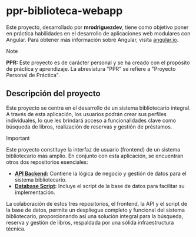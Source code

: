 # ppr-biblioteca-webapp

Este proyecto, desarrollado por **mrodriguezdev**, tiene como objetivo poner en práctica habilidades en el desarrollo de aplicaciones web modulares con Angular. Para obtener más información sobre Angular, visita [angular.io](https://angular.io//).


> [!NOTE]
> **PPR:** Este proyecto es de carácter personal y se ha creado con el propósito de práctica y aprendizaje. La abreviatura "PPR" se refiere a "Proyecto Personal de Práctica".

## Descripción del proyecto
Este proyecto se centra en el desarrollo de un sistema bibliotecario integral. A través de esta aplicación, los usuarios podrán crear sus perfiles individuales, lo que les brindará acceso a funcionalidades clave como búsqueda de libros, realización de reservas y gestión de préstamos.

> [!IMPORTANT]
> Este proyecto constituye la interfaz de usuario (frontend) de un sistema bibliotecario más amplio. En conjunto con esta aplicación, se encuentran otros dos repositorios esenciales:

- **[API Backend](https://github.com/mrodriguezdev/ppr-apibiblioteca):** Contiene la lógica de negocio y gestión de datos para el sistema bibliotecario.
- **[Database Script](https://github.com/mrodriguezdev/ppr-biblioteca-db-script):** Incluye el script de la base de datos para facilitar su implementación.

La colaboración de estos tres repositorios, el frontend, la API y el script de la base de datos, permite un despliegue completo y funcional del sistema bibliotecario, proporcionando así una solución integral para la búsqueda, reserva y gestión de libros, respaldada por una sólida infraestructura técnica.

